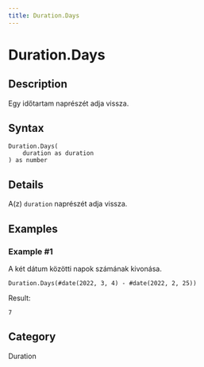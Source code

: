 ```yaml
---
title: Duration.Days
---
```


# Duration.Days


## Description

Egy időtartam naprészét adja vissza.


## Syntax

```powerquery
Duration.Days(
    duration as duration
) as number
```


## Details

A(z) <code>duration</code> naprészét adja vissza.


## Examples

### Example #1 
A két dátum közötti napok számának kivonása.
```powerquery
Duration.Days(#date(2022, 3, 4) - #date(2022, 2, 25))
```

Result: 
```powerquery
7
```




## Category
Duration
